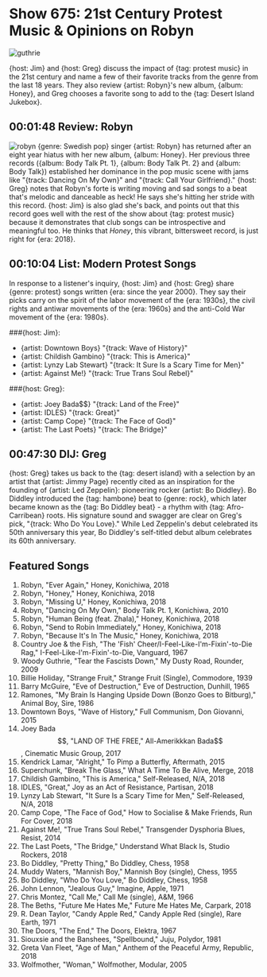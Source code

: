 

# Show 675: 21st Century Protest Music & Opinions on Robyn

![guthrie](https://sound-images.s3.amazonaws.com/images/2018/guthrie.jpg)

{host: Jim} and {host: Greg} discuss the impact of {tag: protest music} in the 21st century and name a few of their favorite tracks from the genre from the last 18 years. They also review {artist: Robyn}'s new album, {album: Honey}, and Greg chooses a favorite song to add to the {tag: Desert Island Jukebox}.


## 00:01:48 Review: Robyn
![robyn](https://sound-images.s3.amazonaws.com/images/2018/robyn_honey.jpg)
{genre: Swedish pop} singer {artist: Robyn} has returned after an eight year hiatus with her new album, {album: Honey}. Her previous three records ({album: Body Talk Pt. 1}, {album: Body Talk Pt. 2} and {album: Body Talk}) established her dominance in the pop music scene with jams like "{track: Dancing On My Own}" and "{track: Call Your Girlfriend}." {host: Greg} notes that Robyn's forte is writing moving and sad songs to a beat that's melodic and danceable as heck! He says she's hitting her stride with this record. {host: Jim} is also glad she's back, and points out that this record goes well with the rest of the show about {tag: protest music} because it demonstrates that club songs can be introspective and meaningful too. He thinks that *Honey*, this vibrant, bittersweet record, is just right for {era: 2018}.


## 00:10:04 List: Modern Protest Songs
In response to a listener's inquiry, {host: Jim} and {host: Greg} share {genre: protest} songs written {era: since the year 2000}. They say their picks carry on the spirit of the labor movement of the {era: 1930s}, the civil rights and antiwar movements of the {era: 1960s} and the anti-Cold War movement of the {era: 1980s}. 

###{host: Jim}: 
- {artist: Downtown Boys} "{track: Wave of History}"
- {artist: Childish Gambino} "{track: This is America}"
- {artist: Lynzy Lab Stewart} "{track: It Sure Is a Scary Time for Men}"
- {artist: Against Me!} "{track: True Trans Soul Rebel}"

###{host: Greg}: 
- {artist: Joey Bada$$} "{track: Land of the Free}"
- {artist: IDLES} "{track: Great}"
- {artist: Camp Cope} "{track: The Face of God}"
- {artist: The Last Poets} "{track: The Bridge}"


## 00:47:30 DIJ: Greg

{host: Greg} takes us back to the {tag: desert island} with a selection by an artist that {artist: Jimmy Page} recently cited as an inspiration for the founding of {artist: Led Zeppelin}: pioneering rocker {artist: Bo Diddley}. Bo Diddley introduced the {tag: hambone} beat to {genre: rock}, which later became known as the {tag: Bo Diddley beat} - a rhythm with {tag: Afro-Carribean} roots. His signature sound and swagger are clear on Greg's pick, "{track: Who Do You Love}." While Led Zeppelin's debut celebrated its 50th anniversary this year, Bo Diddley's self-titled debut album celebrates its 60th anniversary.

## Featured Songs

1. Robyn, "Ever Again," Honey, Konichiwa, 2018
1. Robyn, "Honey," Honey, Konichiwa, 2018
1. Robyn, "Missing U," Honey, Konichiwa, 2018
1. Robyn, "Dancing On My Own," Body Talk Pt. 1, Konichiwa, 2010
1. Robyn, "Human Being (feat. Zhala)," Honey, Konichiwa, 2018
1. Robyn, "Send to Robin Immediately," Honey, Konichiwa, 2018
1. Robyn, "Because It's In The Music," Honey, Konichiwa, 2018
1. Country Joe & the Fish, "The 'Fish' Cheer/I-Feel-Like-I'm-Fixin'-to-Die Rag," I-Feel-Like-I'm-Fixin'-to-Die, Vanguard, 1967
1. Woody Guthrie, "Tear the Fascists Down," My Dusty Road, Rounder, 2009
1. Billie Holiday, "Strange Fruit," Strange Fruit (Single), Commodore, 1939
1. Barry McGuire, "Eve of Destruction," Eve of Destruction, Dunhill, 1965
1. Ramones, "My Brain Is Hanging Upside Down (Bonzo Goes to Bitburg)," Animal Boy, Sire, 1986
1. Downtown Boys, "Wave of History," Full Communism, Don Giovanni, 2015
1. Joey Bada$$, "LAND OF THE FREE," All-Amerikkkan Bada$$, Cinematic Music Group, 2017
1. Kendrick Lamar, "Alright," To Pimp a Butterfly, Aftermath, 2015
1. Superchunk, "Break The Glass," What A Time To Be Alive, Merge, 2018
1. Childish Gambino, "This is America," Self-Released, N/A, 2018
1. IDLES, "Great," Joy as an Act of Resistance, Partisan, 2018
1. Lynzy Lab Stewart, "It Sure Is a Scary Time for Men," Self-Released, N/A, 2018
1. Camp Cope, "The Face of God," How to Socialise & Make Friends, Run For Cover, 2018
1. Against Me!, "True Trans Soul Rebel," Transgender Dysphoria Blues, Resist, 2014
1. The Last Poets, "The Bridge," Understand What Black Is, Studio Rockers, 2018
1. Bo Diddley, "Pretty Thing," Bo Diddley, Chess, 1958
1. Muddy Waters, "Mannish Boy," Mannish Boy (single), Chess, 1955
1. Bo Diddley, "Who Do You Love," Bo Diddley, Chess, 1958
1. John Lennon, "Jealous Guy," Imagine, Apple, 1971
1. Chris Montez, "Call Me," Call Me (single), A&M, 1966
1. The Beths, "Future Me Hates Me," Future Me Hates Me, Carpark, 2018
1. R. Dean Taylor, "Candy Apple Red," Candy Apple Red (single), Rare Earth, 1971
1. The Doors, "The End," The Doors, Elektra, 1967
1. Siouxsie and the Banshees, "Spellbound," Juju, Polydor, 1981
1. Greta Van Fleet, "Age of Man," Anthem of the Peaceful Army, Republic, 2018
1. Wolfmother, "Woman," Wolfmother, Modular, 2005
